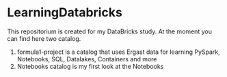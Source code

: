 # LearningDatabricks
This repositorium is created for my DataBricks study. At the moment you can find here two catalog.
1. formula1-project is a catalog that uses Ergast data for learning PySpark, Notebooks, SQL, Datalakes, Containers and more
2. Notebooks catalog is my first look at the Notebooks 

